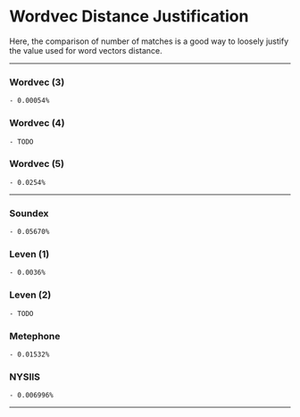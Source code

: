 # Wordvec Distance Justification

Here, the comparison of number of matches is a good way to loosely justify the value used for word vectors distance.

----------------------------------------------------

### Wordvec (3)
	
	- 0.00054%

### Wordvec (4)

	- TODO

### Wordvec (5)

	- 0.0254%

----------------------------------------------------

### Soundex

	- 0.05670%

### Leven (1)
		
	- 0.0036%

### Leven (2)

	- TODO

### Metephone

	- 0.01532%

### NYSIIS

	- 0.006996%

----------------------------------------------------
